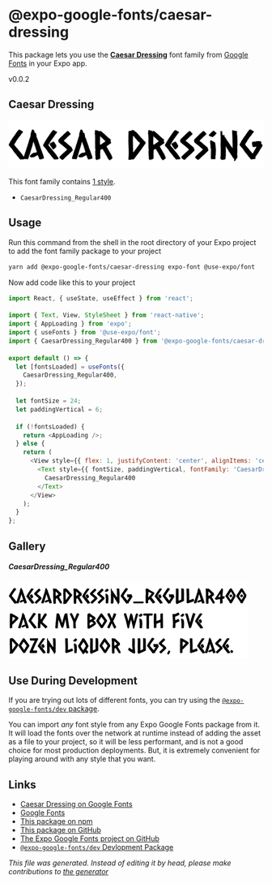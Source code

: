 # @expo-google-fonts/caesar-dressing

This package lets you use the [**Caesar Dressing**](https://fonts.google.com/specimen/Caesar+Dressing) font family from [Google Fonts](https://fonts.google.com/) in your Expo app.

v0.0.2

## Caesar Dressing

![Caesar Dressing](./font-family.png)

This font family contains [1 style](#gallery).

- `CaesarDressing_Regular400`

## Usage

Run this command from the shell in the root directory of your Expo project to add the font family package to your project
```sh
yarn add @expo-google-fonts/caesar-dressing expo-font @use-expo/font
```

Now add code like this to your project
```js
import React, { useState, useEffect } from 'react';

import { Text, View, StyleSheet } from 'react-native';
import { AppLoading } from 'expo';
import { useFonts } from '@use-expo/font';
import { CaesarDressing_Regular400 } from '@expo-google-fonts/caesar-dressing';

export default () => {
  let [fontsLoaded] = useFonts({
    CaesarDressing_Regular400,
  });

  let fontSize = 24;
  let paddingVertical = 6;

  if (!fontsLoaded) {
    return <AppLoading />;
  } else {
    return (
      <View style={{ flex: 1, justifyContent: 'center', alignItems: 'center' }}>
        <Text style={{ fontSize, paddingVertical, fontFamily: 'CaesarDressing_Regular400' }}>
          CaesarDressing_Regular400
        </Text>
      </View>
    );
  }
};

```

## Gallery

##### CaesarDressing_Regular400
![CaesarDressing_Regular400](./ee89ad88164ca8c3eeb747410087b9deecb5d306172af188f53bd267ec033f9c.ttf.png)


## Use During Development

If you are trying out lots of different fonts, you can try using the [`@expo-google-fonts/dev` package](https://www.npmjs.com/package/@expo-google-fonts/dev).

You can import *any* font style from any Expo Google Fonts package from it. It will load the fonts
over the network at runtime instead of adding the asset as a file to your project, so it will be 
less performant, and is not a good choice for most production deployments. But, it is extremely convenient
for playing around with any style that you want.

## Links

- [Caesar Dressing on Google Fonts](https://fonts.google.com/specimen/Caesar+Dressing)
- [Google Fonts](https://fonts.google.com/)
- [This package on npm](https://www.npmjs.com/package/@expo-google-fonts/caesar-dressing)
- [This package on GitHub](https://github.com/expo/google-fonts/tree/master/font-packages/caesar-dressing)
- [The Expo Google Fonts project on GitHub](https://github.com/expo/google-fonts)
- [`@expo-google-fonts/dev` Devlopment Package](https://github.com/expo/google-fonts/tree/master/font-packages/dev)


*This file was generated. Instead of editing it by head, please make contributions to [the generator](https://github.com/expo/google-fonts/tree/master/packages/generator)*
